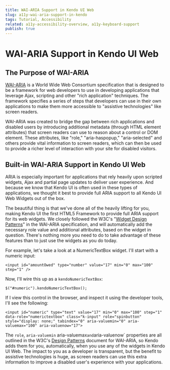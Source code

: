 ```yaml
---
title: WAI-ARIA Support in Kendo UI Web
slug: a11y-wai-aria-support-in-kendo
tags: Tutorial, Accessibility
related: a11y-accessibility-overview, a11y-keyboard-support
publish: true
---
```


# WAI-ARIA Support in Kendo UI Web

## The Purpose of WAI-ARIA

[WAI-ARIA](http://www.w3.org/WAI/PF/aria-practices/) is a World Wide Web Consortium specification that is designed to be a framework for web developers to use in developing applications that leverage Ajax, scripting and other "rich application" techniques. The framework specifies a series of steps that developers can use in their own applications to make them more accessible to "assistive technologies" like screen readers. 

WAI-ARIA was created to bridge the gap between rich applications and disabled users by introducing additional metadata (through HTML element attributes) that screen readers can use to reason about a control or DOM element. These attributes, like "role," "aria-haspopup," "aria-selected" and others provide vital information to screen readers, which can then be used to provide a richer level of interaction with your site for disabled visitors.

## Built-in WAI-ARIA Support in Kendo UI Web

ARIA is especially important for applications that rely heavily upon scripted widgets, Ajax and partial page updates to deliver user experience. And because we know that Kendo UI is often used in these types of applications, we thought it best to provide full ARIA support to all Kendo UI Web Widgets out of the box.

The beautiful thing is that we've done all of the heavily lifting for you, making Kendo UI the first HTML5 Framework to provide full ARIA support for its web widgets. We closely followed the W3C's "[Widget Design Patterns](http://www.w3.org/WAI/PF/aria-practices/#aria_ex)" in the WAI-ARIA specification, and will automatically add the necessary role value and additional attributes, based on the widget in question. There's nothing more you need to do to take advantage of these features than to just use the widgets as you do today.

For example, let's take a look at a NumericTextBox widget. I'll start with a numeric input:

	<input id="amountOwed" type="number" value="17" min="0" max="100" step="1" />

Now, I'll wire this up as a `kendoNumericTextBox`:

	$("#numeric").kendoNumericTextBox();

If I view this control in the browser, and inspect it using the developer tools, I'll see the following:

	<input id="numeric" type="text" value="17" min="0" max="100" step="1" data-role="numerictextbox" class="k-input" role="spinbutton" style="display: none;" tabindex="0" aria-valuemin="0" aria-valuemax="100" aria-valuenow="17">

The `role`, `aria-valuemin` aria-valuemax` and `aria-valuenow` properties are all outlined in the W3C's [Design Patterns](http://www.w3.org/WAI/PF/aria-practices/#aria_ex) document for WAI-ARIA, so Kendo adds them for you, automatically, when you use any of the widgets in Kendo UI Web. The impact to you as a developer is transparent, but the benefit to assistive technologies is huge, as screen readers can use this extra information to improve a disabled user's experience with your applications. 

